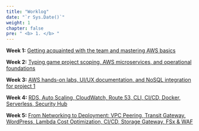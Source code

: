 ```yaml
---
title: "Worklog"
date: "`r Sys.Date()`"
weight: 1
chapter: false
pre: " <b> 1. </b> "
---
```




**Week 1:** [Getting acquainted with the team and mastering AWS basics](1.1-Week1/)

**Week 2:** [Typing game project scoping, AWS microservices, and operational foundations](1.2-Week2/)

**Week 3:** [AWS hands-on labs, UI/UX documentation, and NoSQL integration for project 1](1.3-Week3/)

**Week 4:** [RDS, Auto Scaling, CloudWatch, Route 53, CLI, CI/CD, Docker, Serverless, Security Hub](1.4-Week4/)

**Week 5:** [From Networking to Deployment: VPC Peering, Transit Gateway, WordPress, Lambda Cost Optimization, CI/CD, Storage Gateway, FSx & WAF](1.5-Week5/)
 <!--
**Week 6:** [Not yet](1.6-week6/)

**Week 7:** [Not yet](1.7-week7/)

**Week 8:** [Not yet](1.8-week8/)

**Week 9:** [Not yet](1.9-week9/)

**Week 10:** [Not yet](1.10-week10/)

**Week 11:** [Not yet](1.11-week11/)

**Week 12:** [Not yet](1.12-week12/)

-->
